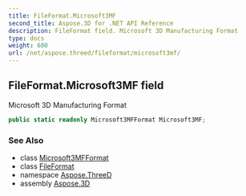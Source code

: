 ```yaml
---
title: FileFormat.Microsoft3MF
second_title: Aspose.3D for .NET API Reference
description: FileFormat field. Microsoft 3D Manufacturing Format
type: docs
weight: 600
url: /net/aspose.threed/fileformat/microsoft3mf/
---
```

## FileFormat.Microsoft3MF field

Microsoft 3D Manufacturing Format

```csharp
public static readonly Microsoft3MFFormat Microsoft3MF;
```

### See Also

* class [Microsoft3MFFormat](../../../aspose.threed.formats/microsoft3mfformat/)
* class [FileFormat](../)
* namespace [Aspose.ThreeD](../../fileformat/)
* assembly [Aspose.3D](../../../)


